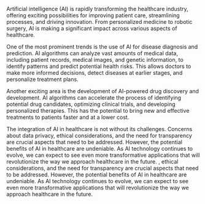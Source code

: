 Artificial intelligence (AI) is rapidly transforming the healthcare industry, offering exciting possibilities for improving patient care, streamlining processes, and driving innovation. From personalized medicine to robotic surgery, AI is making a significant impact across various aspects of healthcare.

One of the most prominent trends is the use of AI for disease diagnosis and prediction. AI algorithms can analyze vast amounts of medical data, including patient records, medical images, and genetic information, to identify patterns and predict potential health risks. This allows doctors to make more informed decisions, detect diseases at earlier stages, and personalize treatment plans.

Another exciting area is the development of AI-powered drug discovery and development. AI algorithms can accelerate the process of identifying potential drug candidates, optimizing clinical trials, and developing personalized therapies. This has the potential to bring new and effective treatments to patients faster and at a lower cost.

The integration of AI in healthcare is not without its challenges. Concerns about data privacy, ethical considerations, and the need for transparency are crucial aspects that need to be addressed. However, the potential benefits of AI in healthcare are undeniable. As AI technology continues to evolve, we can expect to see even more transformative applications that will revolutionize the way we approach healthcare in the future. 
, ethical considerations, and the need for transparency are crucial aspects that need to be addressed. However, the potential benefits of AI in healthcare are undeniable. As AI technology continues to evolve, we can expect to see even more transformative applications that will revolutionize the way we approach healthcare in the future.